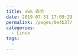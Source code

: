 ```yaml
---
title: awk 命令
date: 2019-07-31 17:09:29
permalink: /pages/0e4b37/
categories: 
  - Linux
tags: 
  - 
---
```


